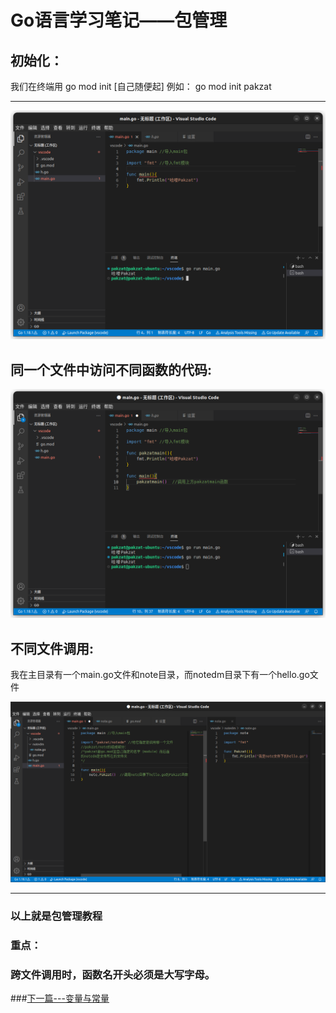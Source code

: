 

# Go语言学习笔记——包管理

## 初始化：

我们在终端用  go mod init  [自己随便起]
例如： go mod init pakzat

------

![go_1_1](https://github.com/pake0224/go_learn/blob/main/%E6%8B%89%E8%A5%BF%E5%A7%86/%E6%88%AA%E5%9B%BE%202022-12-03%2018-29-59.png)

## 同一个文件中访问不同函数的代码:



![go_1_2](https://github.com/pake0224/go_learn/blob/main/%E6%8B%89%E8%A5%BF%E5%A7%86/%E6%88%AA%E5%9B%BE%202022-12-03%2019-31-22.png)

### 

## 不同文件调用:

我在主目录有一个main.go文件和note目录，而notedm目录下有一个hello.go文件

![go_1_2](https://github.com/pake0224/go_learn/blob/main/%E6%8B%89%E8%A5%BF%E5%A7%86/%E6%88%AA%E5%9B%BE%202022-12-03%2019-53-44.png)

------

### 以上就是包管理教程

### 重点：

### 跨文件调用时，函数名开头必须是大写字母。
###[下一篇---变量与常量](https://github.com/pake0224/go_learn/blob/main/go_2%E8%AF%AD%E8%A8%80%E5%AD%A6%E4%B9%A0%E7%AC%94%E8%AE%B0%E2%80%94%E2%80%94%E2%80%94%E5%8F%98%E9%87%8F%E4%B8%8E%E5%B8%B8%E9%87%8F.md)
